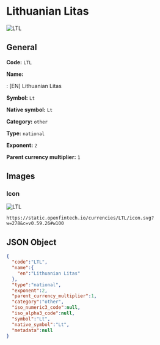 
# Lithuanian Litas 
![LTL](https://static.openfintech.io/currencies/LTL/icon.svg?w=278&c=v0.59.26#w100)  

## General 
 
**Code:** `LTL` 
 
**Name:** 
 
:	[EN] Lithuanian Litas 
 
**Symbol:** `Lt` 
 
**Native symbol:** `Lt` 
 
**Category:** `other` 
 
**Type:** `national` 
 
**Exponent:** `2` 
 
**Parent currency multiplier:** `1` 
 

## Images 

### Icon 
 
![LTL](https://static.openfintech.io/currencies/LTL/icon.svg?w=278&c=v0.59.26#w100)  

```
https://static.openfintech.io/currencies/LTL/icon.svg?w=278&c=v0.59.26#w100
```  

## JSON Object 

```json
{
  "code":"LTL",
  "name":{
    "en":"Lithuanian Litas"
  },
  "type":"national",
  "exponent":2,
  "parent_currency_multiplier":1,
  "category":"other",
  "iso_numeric3_code":null,
  "iso_alpha3_code":null,
  "symbol":"Lt",
  "native_symbol":"Lt",
  "metadata":null
}
```  
